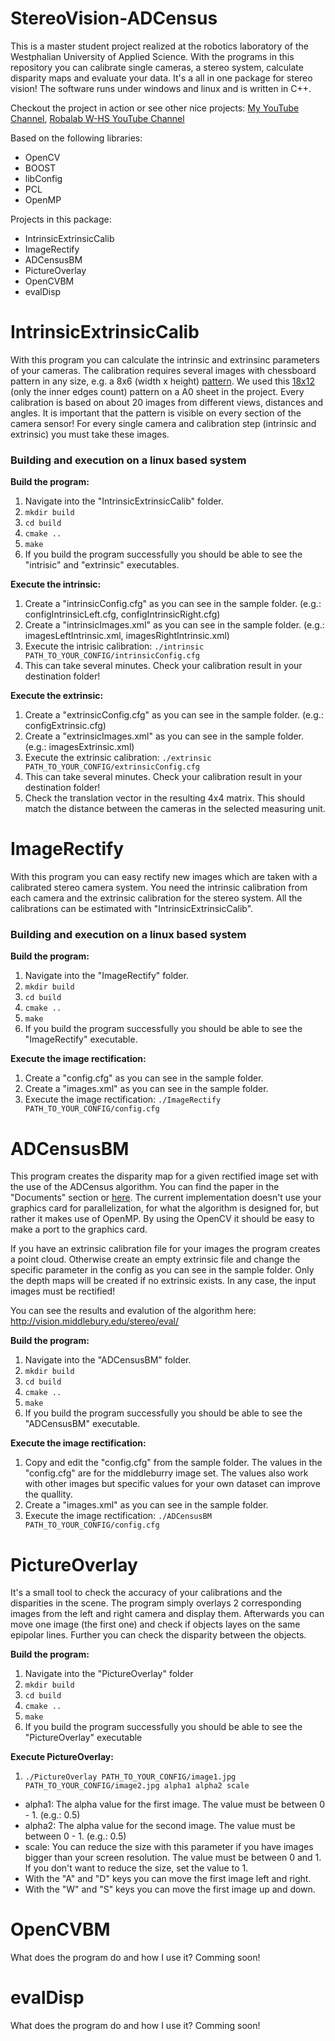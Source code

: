 StereoVision-ADCensus
=====================
This is a master student project realized at the robotics laboratory of the Westphalian University of Applied Science.
With the programs in this repository you can calibrate single cameras, a stereo system, calculate disparity maps and evaluate your data. It's a all in one package for stereo vision! The software runs under windows and linux and is written in C++.

Checkout the project in action or see other nice projects: [My YouTube Channel](https://www.youtube.com/channel/UCAFuhxVbThTeVdCI5Owq9dg), [Robalab W-HS YouTube Channel](https://www.youtube.com/channel/UCW6o_Gve9OcTYuVSJYg_NDQ)

Based on the following libraries:
* OpenCV
* BOOST
* libConfig
* PCL
* OpenMP

Projects in this package:
* IntrinsicExtrinsicCalib
* ImageRectify 
* ADCensusBM 
* PictureOverlay 
* OpenCVBM 
* evalDisp 

# IntrinsicExtrinsicCalib
With this program you can calculate the intrinsic and extrinsinc parameters of your cameras. The calibration requires several images with chessboard pattern in any size, e.g. a 8x6 (width x height) [pattern](./Documents/chessboards/Chessboard_A4_8x6_2.65cm.pdf). We used this [18x12](./Documents/chessboards/Chessboard_A0_18x12_5cm.pdf) (only the inner edges count) pattern on a A0 sheet in the project. Every calibration is based on about 20 images from different views, distances and angles. It is important that the pattern is visible on every section of the camera sensor! For every single camera and calibration step (intrinsic and extrinsic) you must take these images.

### Building and execution on a linux based system

**Build the program:**
 1. Navigate into the "IntrinsicExtrinsicCalib" folder.
 2. `mkdir build`
 3. `cd build`
 4. `cmake ..`
 5. `make`
 6. If you build the program successfully you should be able to see the "intrisic" and "extrinsic" executables.

**Execute the intrinsic:**
 1.  Create a "intrinsicConfig.cfg" as you can see in the sample folder. (e.g.: configIntrinsicLeft.cfg, configIntrinsicRight.cfg)
 2.  Create a "intrinsicImages.xml" as you can see in the sample folder. (e.g.: imagesLeftIntrinsic.xml, imagesRightIntrinsic.xml)
 3.  Execute the intrisic calibration: `./intrinsic PATH_TO_YOUR_CONFIG/intrinsicConfig.cfg`
 4.  This can take several minutes. Check your calibration result in your destination folder!
  
**Execute the extrinsic:** 
 1.  Create a "extrinsicConfig.cfg" as you can see in the sample folder. (e.g.: configExtrinsic.cfg)
 2.  Create a "extrinsicImages.xml" as you can see in the sample folder. (e.g.: imagesExtrinsic.xml)
 3.  Execute the extrinsic calibration: `./extrinsic PATH_TO_YOUR_CONFIG/extrinsicConfig.cfg`
 4.  This can take several minutes. Check your calibration result in your destination folder!
 5.  Check the translation vector in the resulting 4x4 matrix. This should match the distance between the cameras in the selected measuring unit.

# ImageRectify 
With this program you can easy rectify new images which are taken with a calibrated stereo camera system. You need the intrinsic calibration from each camera and the extrinsic calibration for the stereo system. All the calibrations can be estimated with "IntrinsicExtrinsicCalib".

### Building and execution on a linux based system

**Build the program:**
 1. Navigate into the "ImageRectify" folder.
 2. `mkdir build`
 3. `cd build`
 4. `cmake ..`
 5. `make`
 6. If you build the program successfully you should be able to see the "ImageRectify" executable.

**Execute the image rectification:**
 1.  Create a "config.cfg" as you can see in the sample folder.
 2.  Create a "images.xml" as you can see in the sample folder.
 4.  Execute the image rectification: `./ImageRectify PATH_TO_YOUR_CONFIG/config.cfg`

# ADCensusBM 
This program creates the disparity map for a given rectified image set with the use of the ADCensus algorithm. You can find the paper in the "Documents" section or [here](./Documents/ADCensus.pdf). The current implementation doesn't use your graphics card for parallelization, for what the algorithm is designed for, but rather it makes use of OpenMP. By using the OpenCV it should be easy to make a port to the graphics card.

If you have an extrinsic calibration file for your images the program creates a point cloud. Otherwise create an empty extrinsic file and change the specific parameter in the config as you can see in the sample folder. Only the depth maps will be created if no extrinsic exists. In any case, the input images must be rectified!

You can see the results and evalution of the algorithm here: http://vision.middlebury.edu/stereo/eval/

**Build the program:**
 1. Navigate into the "ADCensusBM" folder.
 2. `mkdir build`
 3. `cd build`
 4. `cmake ..`
 5. `make`
 6. If you build the program successfully you should be able to see the "ADCensusBM" executable.

**Execute the image rectification:**
 1.  Copy and edit the "config.cfg" from the sample folder. The values in the "config.cfg" are for the middleburry image set. The values also work with other images but specific values for your own dataset can improve the quallity.
 2.  Create a "images.xml" as you can see in the sample folder.
 3.  Execute the image rectification: `./ADCensusBM PATH_TO_YOUR_CONFIG/config.cfg`

# PictureOverlay 
It's a small tool to check the accuracy of your calibrations and the disparities in the scene. The program simply overlays 2 corresponding images from the left and right camera and display them. Afterwards you can move one image (the first one) and check if objects layes on the same epipolar lines. Further you can check the disparity between the objects.

**Build the program:**
 1. Navigate into the "PictureOverlay" folder
 2. `mkdir build`
 3. `cd build`
 4. `cmake ..`
 5. `make`
 6. If you build the program successfully you should be able to see the "PictureOverlay" executable

**Execute PictureOverlay:**
 1. `./PictureOverlay PATH_TO_YOUR_CONFIG/image1.jpg PATH_TO_YOUR_CONFIG/image2.jpg alpha1 alpha2 scale`
  * alpha1: The alpha value for the first image. The value must be between 0 - 1. (e.g.: 0.5)
  * alpha2: The alpha value for the second image. The value must be between 0 - 1. (e.g.: 0.5)
  * scale: You can reduce the size with this parameter if you have images bigger than your screen resolution. The value must be between 0 and 1. If you don't want to reduce the size, set the value to 1.
  * With the "A" and "D" keys you can move the first image left and right.
  * With the "W" and "S" keys you can move the first image up and down.

# OpenCVBM 
What does the program do and how I use it? Comming soon!

# evalDisp 
What does the program do and how I use it? Comming soon!
